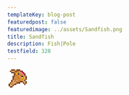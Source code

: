 ```yaml
---
templateKey: blog-post
featuredpost: false
featuredimage: ../assets/Sandfish.png
title: Sandfish
description: Fish|Pole
testfield: 328
---
```

![Sandfish](../assets/Sandfish.png)